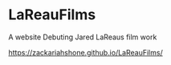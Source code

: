 # LaReauFilms
A website Debuting Jared LaReaus film work 

https://zackariahshone.github.io/LaReauFilms/
